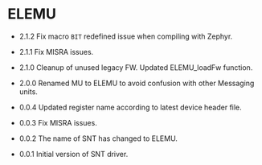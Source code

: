 # ELEMU

- 2.1.2 Fix macro `BIT` redefined issue when compiling with Zephyr.

- 2.1.1 Fix MISRA issues.

- 2.1.0 Cleanup of unused legacy FW. Updated ELEMU_loadFw function.

- 2.0.0 Renamed MU to ELEMU to avoid confusion with other Messaging units.

- 0.0.4 Updated register name according to latest device header file.

- 0.0.3 Fix MISRA issues.

- 0.0.2 The name of SNT has changed to ELEMU.

- 0.0.1 Initial version of SNT driver.

